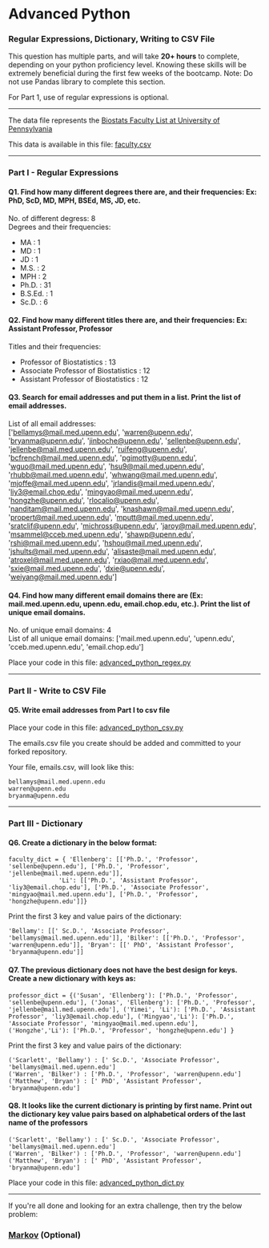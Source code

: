 # Advanced Python    

### Regular Expressions, Dictionary, Writing to CSV File  

This question has multiple parts, and will take **20+ hours** to complete, depending on your python proficiency level.  Knowing these skills will be extremely beneficial during the first few weeks of the bootcamp.  Note:  Do not use Pandas library to complete this section.  

For Part 1, use of regular expressions is optional.  

---

The data file represents the [Biostats Faculty List at University of Pennsylvania](http://www.med.upenn.edu/cceb/biostat/faculty.shtml)

This data is available in this file:  [faculty.csv](python/faculty.csv)

--- 

### Part I - Regular Expressions  


#### Q1. Find how many different degrees there are, and their frequencies: Ex:  PhD, ScD, MD, MPH, BSEd, MS, JD, etc.
No. of different degress:  8   
Degrees and their frequencies:
   * MA : 1
   * MD : 1
   * JD : 1
   * M.S. : 2
   * MPH : 2
   * Ph.D. : 31
   * B.S.Ed. : 1
   * Sc.D. : 6




#### Q2. Find how many different titles there are, and their frequencies:  Ex:  Assistant Professor, Professor

Titles and their frequencies:
  * Professor of Biostatistics : 13
  * Associate Professor of Biostatistics : 12
  * Assistant Professor of Biostatistics : 12


#### Q3. Search for email addresses and put them in a list.  Print the list of email addresses.

>> 
List of all email addresses:   
 ['bellamys@mail.med.upenn.edu', 'warren@upenn.edu', 'bryanma@upenn.edu', 'jinboche@upenn.edu', 'sellenbe@upenn.edu', 'jellenbe@mail.med.upenn.edu', 'ruifeng@upenn.edu', 'bcfrench@mail.med.upenn.edu', 'pgimotty@upenn.edu', 'wguo@mail.med.upenn.edu', 'hsu9@mail.med.upenn.edu', 'rhubb@mail.med.upenn.edu', 'whwang@mail.med.upenn.edu', 'mjoffe@mail.med.upenn.edu', 'jrlandis@mail.med.upenn.edu', 'liy3@email.chop.edu', 'mingyao@mail.med.upenn.edu', 'hongzhe@upenn.edu', 'rlocalio@upenn.edu', 'nanditam@mail.med.upenn.edu', 'knashawn@mail.med.upenn.edu', 'propert@mail.med.upenn.edu', 'mputt@mail.med.upenn.edu', 'sratclif@upenn.edu', 'michross@upenn.edu', 'jaroy@mail.med.upenn.edu', 'msammel@cceb.med.upenn.edu', 'shawp@upenn.edu', 'rshi@mail.med.upenn.edu', 'hshou@mail.med.upenn.edu', 'jshults@mail.med.upenn.edu', 'alisaste@mail.med.upenn.edu', 'atroxel@mail.med.upenn.edu', 'rxiao@mail.med.upenn.edu', 'sxie@mail.med.upenn.edu', 'dxie@upenn.edu', 'weiyang@mail.med.upenn.edu'] 


#### Q4. Find how many different email domains there are (Ex:  mail.med.upenn.edu, upenn.edu, email.chop.edu, etc.).  Print the list of unique email domains.

No. of unique email domains:  4  
List of all unique email domains:  ['mail.med.upenn.edu', 'upenn.edu', 'cceb.med.upenn.edu', 'email.chop.edu'] 

Place your code in this file: [advanced_python_regex.py](python/advanced_python_regex.py)

---

### Part II - Write to CSV File

#### Q5.  Write email addresses from Part I to csv file

Place your code in this file: [advanced_python_csv.py](python/advanced_python_csv.py)

The emails.csv file you create should be added and committed to your forked repository.

Your file, emails.csv, will look like this:
```
bellamys@mail.med.upenn.edu
warren@upenn.edu
bryanma@upenn.edu
```

---

### Part III - Dictionary

#### Q6.  Create a dictionary in the below format:
```
faculty_dict = { 'Ellenberg': [['Ph.D.', 'Professor', 'sellenbe@upenn.edu'], ['Ph.D.', 'Professor', 'jellenbe@mail.med.upenn.edu']],
              'Li': [['Ph.D.', 'Assistant Professor', 'liy3@email.chop.edu'], ['Ph.D.', 'Associate Professor', 'mingyao@mail.med.upenn.edu'], ['Ph.D.', 'Professor', 'hongzhe@upenn.edu']]}
```
Print the first 3 key and value pairs of the dictionary:
```
'Bellamy': [[' Sc.D.', 'Associate Professor', 'bellamys@mail.med.upenn.edu']], 'Bilker': [['Ph.D.', 'Professor', 'warren@upenn.edu']], 'Bryan': [[' PhD', 'Assistant Professor', 'bryanma@upenn.edu']]
```
#### Q7.  The previous dictionary does not have the best design for keys.  Create a new dictionary with keys as:

```
professor_dict = {('Susan', 'Ellenberg'): ['Ph.D.', 'Professor', 'sellenbe@upenn.edu'], ('Jonas', 'Ellenberg'): ['Ph.D.', 'Professor', 'jellenbe@mail.med.upenn.edu'], ('Yimei', 'Li'): ['Ph.D.', 'Assistant Professor', 'liy3@email.chop.edu'], ('Mingyao','Li'): ['Ph.D.', 'Associate Professor', 'mingyao@mail.med.upenn.edu'], ('Hongzhe','Li'): ['Ph.D.', 'Professor', 'hongzhe@upenn.edu'] }
```

Print the first 3 key and value pairs of the dictionary:

```
('Scarlett', 'Bellamy') : [' Sc.D.', 'Associate Professor', 'bellamys@mail.med.upenn.edu']
('Warren', 'Bilker') : ['Ph.D.', 'Professor', 'warren@upenn.edu']
('Matthew', 'Bryan') : [' PhD', 'Assistant Professor', 'bryanma@upenn.edu']
```
#### Q8.  It looks like the current dictionary is printing by first name.  Print out the dictionary key value pairs based on alphabetical orders of the last name of the professors

```
('Scarlett', 'Bellamy') : [' Sc.D.', 'Associate Professor', 'bellamys@mail.med.upenn.edu']
('Warren', 'Bilker') : ['Ph.D.', 'Professor', 'warren@upenn.edu']
('Matthew', 'Bryan') : [' PhD', 'Assistant Professor', 'bryanma@upenn.edu']
```
Place your code in this file: [advanced_python_dict.py](python/advanced_python_dict.py)

--- 

If you're all done and looking for an extra challenge, then try the below problem:  

### [Markov](python/markov.py) (Optional)

